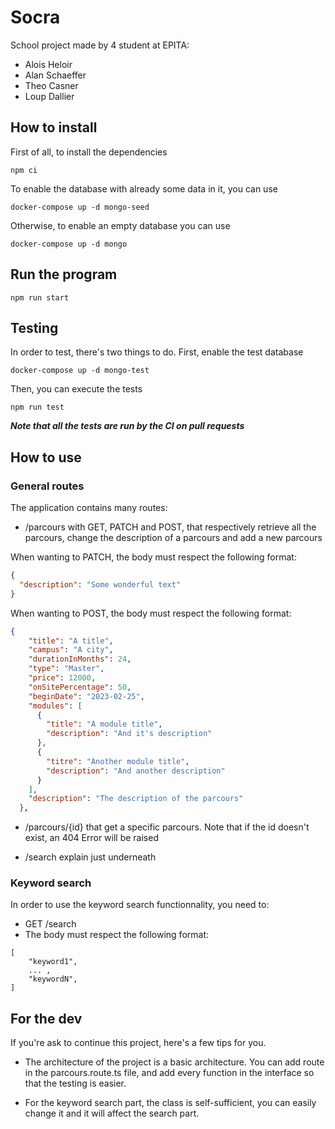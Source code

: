 # Socra

School project made by 4 student at EPITA:

- Alois Heloir
- Alan Schaeffer
- Theo Casner
- Loup Dallier

## How to install

First of all, to install the dependencies

```
npm ci
```

To enable the database with already some data in it, you can use

```
docker-compose up -d mongo-seed
```

Otherwise, to enable an empty database you can use

```
docker-compose up -d mongo
```

## Run the program

```
npm run start
```

## Testing

In order to test, there's two things to do. First, enable the test database

```
docker-compose up -d mongo-test
```

Then, you can execute the tests

```
npm run test
```

**_Note that all the tests are run by the CI on pull requests_**

## How to use

### General routes

The application contains many routes:

- /parcours with GET, PATCH and POST, that respectively retrieve all the parcours, change the description of a parcours and add a new parcours

When wanting to PATCH, the body must respect the following format:

```json
{
  "description": "Some wonderful text"
}
```

When wanting to POST, the body must respect the following format:

```json
{
    "title": "A title",
    "campus": "A city",
    "durationInMonths": 24,
    "type": "Master",
    "price": 12000,
    "onSitePercentage": 50,
    "beginDate": "2023-02-25",
    "modules": [
      {
        "title": "A module title",
        "description": "And it's description"
      },
      {
        "titre": "Another module title",
        "description": "And another description"
      }
    ],
    "description": "The description of the parcours"
  },
```

- /parcours/{id} that get a specific parcours. Note that if the id doesn't exist, an 404 Error will be raised

- /search explain just underneath

### Keyword search

In order to use the keyword search functionnality, you need to:

- GET /search
- The body must respect the following format:

```
[
    "keyword1",
    ... ,
    "keywordN",
]
```

## For the dev

If you're ask to continue this project, here's a few tips for you.

- The architecture of the project is a basic architecture. You can add route in the parcours.route.ts file, and add every function in the interface so that the testing is easier.

- For the keyword search part, the class is self-sufficient, you can easily change it and it will affect the search part.
